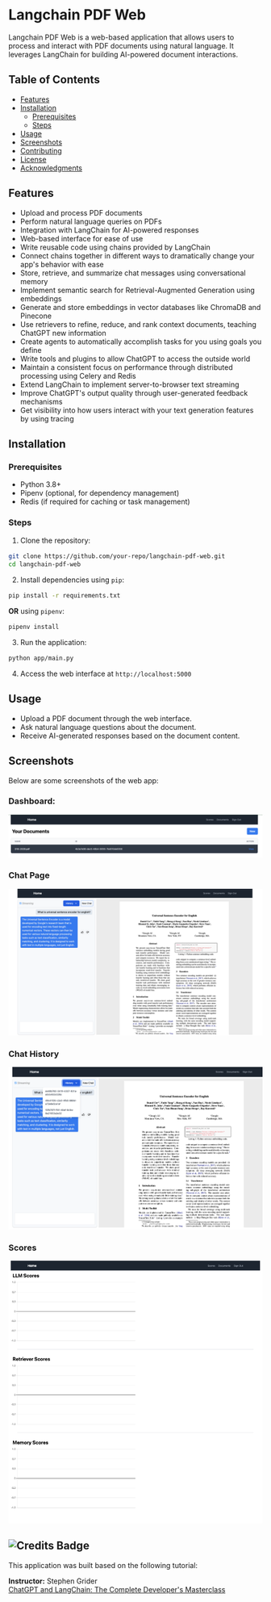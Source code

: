 # Langchain PDF Web

Langchain PDF Web is a web-based application that allows users to process and interact with PDF documents using natural language. It leverages LangChain for building AI-powered document interactions.

## Table of Contents
- [Features](#features)
- [Installation](#installation)
  - [Prerequisites](#prerequisites)
  - [Steps](#steps)
- [Usage](#usage)
- [Screenshots](#screenshots)
- [Contributing](#contributing)
- [License](#license)
- [Acknowledgments](#acknowledgments)

## Features
* Upload and process PDF documents
* Perform natural language queries on PDFs
* Integration with LangChain for AI-powered responses
* Web-based interface for ease of use
* Write reusable code using chains provided by LangChain
* Connect chains together in different ways to dramatically change your app's behavior with ease
* Store, retrieve, and summarize chat messages using conversational memory
* Implement semantic search for Retrieval-Augmented Generation using embeddings
* Generate and store embeddings in vector databases like ChromaDB and Pinecone
* Use retrievers to refine, reduce, and rank context documents, teaching ChatGPT new information
* Create agents to automatically accomplish tasks for you using goals you define
* Write tools and plugins to allow ChatGPT to access the outside world
* Maintain a consistent focus on performance through distributed processing using Celery and Redis
* Extend LangChain to implement server-to-browser text streaming
* Improve ChatGPT's output quality through user-generated feedback mechanisms
* Get visibility into how users interact with your text generation features by using tracing

## Installation

### Prerequisites
* Python 3.8+
* Pipenv (optional, for dependency management)
* Redis (if required for caching or task management)

### Steps
1. Clone the repository:

```sh
git clone https://github.com/your-repo/langchain-pdf-web.git
cd langchain-pdf-web
```

2. Install dependencies using `pip`:

```sh
pip install -r requirements.txt
```

**OR** using `pipenv`:

```sh
pipenv install
```

3. Run the application:

```sh
python app/main.py
```

4. Access the web interface at `http://localhost:5000`

## Usage
* Upload a PDF document through the web interface.
* Ask natural language questions about the document.
* Receive AI-generated responses based on the document content.

## Screenshots
Below are some screenshots of the web app:

### Dashboard:

![Universal Sentence Encoder PDF](images/Dashboard.png)

### Chat Page

![Universal Sentence Encoder PDF](images/chat-page.png)

### Chat History

![Universal Sentence Encoder PDF](images/chat-history.png)

### Scores

![Universal Sentence Encoder PDF](images/scores.png)


<a id="acknowledgments"></a>
## ![Credits Badge](https://img.shields.io/badge/Credits-StephenGrider-blue?style=flat-square)

This application was built based on the following tutorial:

**Instructor:** Stephen Grider  
[ChatGPT and LangChain: The Complete Developer's Masterclass](https://www.udemy.com/course/chatgpt-and-langchain-the-complete-developers-masterclass/?srsltid=AfmBOopebU1rQh6-AXZsC6WryOq3uk_SYPN_6quh3aiPWllpVhybwWE5)
